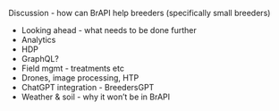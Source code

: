 Discussion - how can BrAPI help breeders (specifically small breeders)
* Looking ahead - what needs to be done further
* Analytics
* HDP
* GraphQL?
* Field mgmt - treatments etc
* Drones, image processing, HTP
* ChatGPT integration - BreedersGPT
* Weather & soil - why it won’t be in BrAPI
